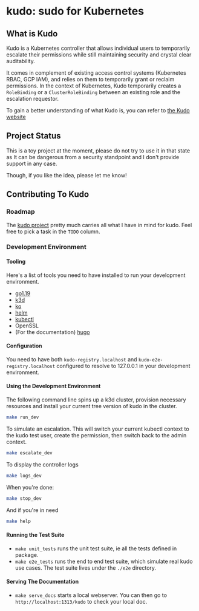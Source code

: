 # kudo: sudo for Kubernetes

## What is Kudo

Kudo is a Kubernetes controller that allows individual users to temporarily escalate their permissions while still maintaining security and crystal clear auditability.

It comes in complement of existing access control systems (Kubernetes RBAC, GCP IAM), and relies on them to temporarily grant or reclaim permissions. In the context of Kubernetes, Kudo temporarily creates a `RoleBinding` or a `ClusterRoleBinding` between an existing role and the escalation requestor.

To gain a better understanding of what Kudo is, you can refer to [the Kudo website](https://jlevesy.github.io/kudo)

## Project Status

This is a toy project at the moment, please do not try to use it in that state as It can be dangerous from a security standpoint and I don't provide support in any case.

Though, if you like the idea, please let me know!

## Contributing To Kudo

### Roadmap

The [kudo project](https://github.com/users/jlevesy/projects/1) pretty much carries all what I have in mind for kudo. Feel free to pick a task in the `TODO` column.

### Development Environment

#### Tooling

Here's a list of tools you need to have installed to run your development environment.

- [go1.19](https://go.dev/learn/)
- [k3d](https://github.com/k3d-io/k3d)
- [ko](https://github.com/google/ko)
- [helm](https://helm.sh/)
- [kubectl](https://kubernetes.io/docs/tasks/tools/#kubectl)
- OpenSSL
- (For the documentation) [hugo](https://gohugo.io/)

#### Configuration

You need to have both `kudo-registry.localhost` and `kudo-e2e-registry.localhost` configured to resolve to 127.0.0.1 in your development environment.

#### Using the Development Environment

The following command line spins up a k3d cluster, provision necessary resources and install your current tree version of kudo in the cluster.

```bash
make run_dev
```

To simulate an escalation. This will switch your current kubectl context to the kudo test user, create the permission, then switch back to the admin context.

```bash
make escalate_dev
```

To display the controller logs

```bash
make logs_dev
```

When you're done:

```bash
make stop_dev
```

And if you're in need

```bash
make help
```

#### Running the Test Suite

- `make unit_tests` runs the unit test suite, ie all the tests defined in package.
- `make e2e_tests` runs the end to end test suite, which simulate real kudo use cases. The test suite lives under the `./e2e` directory.

#### Serving The Documentation

- `make serve_docs` starts a local webserver. You can then go to `http://localhost:1313/kudo` to check your local doc.
